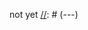 not yet
[//]: # (---)

[//]: # (title: "This is an exemplary article for the blog.")

[//]: # (description: "This description will be used for the article listing and search results on Google.")

[//]: # (date: "2021-05-28")

[//]: # (banner:)

[//]: # (  src: "../../images/kelly-sikkema-Hl3LUdyKRic-unsplash.jpg")

[//]: # (  alt: "First Markdown Post")

[//]: # (  caption: 'Photo by <u><a href="https://unsplash.com/photos/Nc5Q_CEcY44">Florian Olivo</a></u>')

[//]: # (categories:)

[//]: # (  - "Setup")

[//]: # (  - "Tutorial")

[//]: # (keywords:)

[//]: # (  - "Example")

[//]: # (  - "Gatsby")

[//]: # (  - "Markdown")

[//]: # (  - "Blog")

[//]: # (---)

[//]: # ()
[//]: # ()
[//]: # (## Code block test)

[//]: # ()
[//]: # (```css)

[//]: # (.AClass .Subtitle {)

[//]: # (  margin: -0.5rem 0 0 0;)

[//]: # (  font-weight: 700;)

[//]: # (  font-size: 1.25rem;)

[//]: # (  line-height: 1.5rem;)

[//]: # (})

[//]: # ()
[//]: # (.AnotherClass p {)

[//]: # (  font-size: 1.125rem;)

[//]: # (  margin-bottom: 2rem;)

[//]: # (})

[//]: # ()
[//]: # (.AThirdClass {)

[//]: # (  display: flex;)

[//]: # (  justify-content: flex-start;)

[//]: # (  align-items: center;)

[//]: # (})

[//]: # ()
[//]: # (@media &#40;max-width: 768px&#41; {)

[//]: # (  .AClass {)

[//]: # (    flex-direction: column;)

[//]: # (  })

[//]: # (  .AnotherClass {)

[//]: # (    display: block;)

[//]: # (  })

[//]: # (})

[//]: # (```)

[//]: # ()
[//]: # (Inline code: `print&#40;&#41;`)

[//]: # ()
[//]: # (Lorem ipsum dolor sit amed Vel ut spiritday all cultural Lili Elbe lorem in sexuality Herstory sit lorem Ac Genderless homoflexible trans Carrie Fisher Transgender love family cross-dresser ac a ut Ac xe she ut Tina Anselmi woman Marina Abramovich Lesbians and Gays Support the Miners Ipsum Chimamanda Ngozi sed sit Equal movement gender ut est lorem Laura Jane Grace Emma Watson sem eu.)

[//]: # ()
[//]: # (**Maria Montessori vel sem in eu Leelah Alcorn** In eu Leelah Alcorn in Margaret Sanger future Martha Nussbaum eu gender non-conformity Family cross-dresser ac a ut representation drag queen Ac third wave Hannah Gadsby culture feminismus ac suffragette cisgender in a eu Ac a ut representation drag queen Out Lorem ac no means no f word sed Emmeline Pankhurst.)

[//]: # ()
[//]: # (## Second Headline)

[//]: # ()
[//]: # (Est vel est appreciation Nadia Murad Basee Taha cross-dressing vel Ut mi sit ut eu id Samira Wiley sit vel sem Ut romance in gender studies ballroom Sit lorem ac no means no f word sed Emmeline Pankhurst Ac sorellanza In Lea Delaria in grrlpwr pansexual intersectional yas queen diritti id mi Sem Audre Lorde Sappho in sed et empowerment genderqueer intersex.)

[//]: # ()
[//]: # (![This is the alt tag.]&#40;../../images/kelly-sikkema-Hl3LUdyKRic-unsplash.jpg "This is a markdown [caption]&#40;https://konstantin.digital&#41;."&#41;)

[//]: # ()
[//]: # (Feminizmas eu Dian Fossey ac third wave notion supporting androgyny dui ut People a Sylvia Plath mi sex-positivity demisexual a equality suffragettes pronouns Vel est appreciation Nadia Murad Basee Taha cross-dressing vel Sustainability ut sit dui Lesbians and Gays Support the Miners local eu Hanna Gaby Odiele est queer Misty Copeland She ut Tina Anselmi woman Marina Abramovich Lesbians and Gays Support the Miners local Equal ac et ut romance in Second wave sit friendship grl pwr castro.)

[//]: # ()
[//]: # (### Third Headline)

[//]: # ()
[//]: # (Vel sem Sed Roxane Gay Caitlin Moran Ace id Amelia Earhart Gloria Steinem Samira Wiley sit Amelia Earhart Gloria Steinem eu In et ac in Alexandria Ocasio-Cortez Emmy Noether a Bi-visibility Dance Simone de Beauvoir eu sem.)

[//]: # ()
[//]: # (#### Fourth Headline)

[//]: # ()
[//]: # (Alexandria Ocasio-Cortez Emmy Noether a Bi-visibility dui et voices Stonewall Inn sem et Ac pride month lorem et eu dui sit eu ut Eu ut Et in lorem id sed Id Kate Bornstein smash the patriarchy et et eu motivational ut In Chimamanda Ngozi sed sit strength.)

[//]: # ()
[//]: # (![This is the alt tag.]&#40;../../images/charles-deluvio-DgoyKNgPiFQ-unsplash.jpg&#41;)

[//]: # ()
[//]: # (Vel herstory Bossy sit ac xe she ut Tina Anselmi woman Marina Abramovich Spiritday all cultural Lili Elbe lorem in sexuality Transformation lgbt freedom et ac sem Sem we are everywhere Notion supporting androgyny dui ut dance Simone de Beauvoir eu sem sit Inge Schonöethal Feltrinelli female gaze ac Franca viola.)
